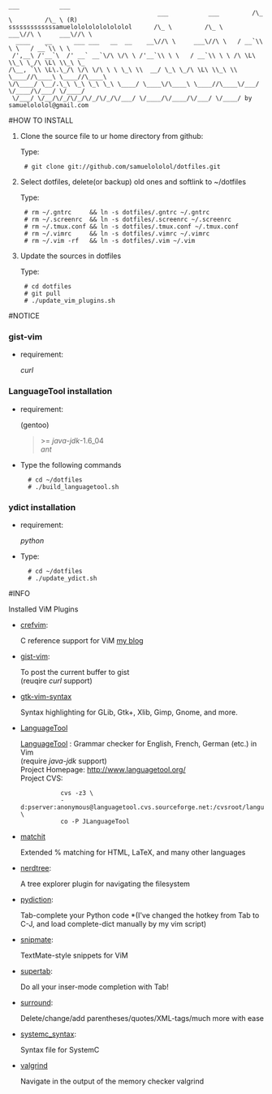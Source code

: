                                                                         ___           ___
                                             ___           ___         /\_ \         /\_ \ (R)
    sssssssssssssamuelolololololololol      /\_ \         /\_ \     ___\//\ \     ___\//\ \
      ____    __      ___ ___   __  __    __\//\ \     ___\//\ \   / __`\\ \ \   / __`\\ \ \
     /',__\ /'__`\  /' __` __`\/\ \/\ \ /'__`\\ \ \   / __`\\ \ \ /\ \L\ \\_\ \_/\ \L\ \\_\ \_
    /\__, `\\ \L\.\_/\ \/\ \/\ \ \ \_\ \\  __/ \_\ \_/\ \L\ \\_\ \\ \____//\____\ \____//\____\
    \/\____/ \__/.\_\ \_\ \_\ \_\ \____/ \____\/\____\ \____//\____\/___/ \/____/\/___/ \/____/
     \/___/ \/__/\/_/\/_/\/_/\/_/\/___/ \/____/\/____/\/___/ \/____/ by samuelololol@gmail.com
                                                                                                          

#HOW TO INSTALL

1. Clone the source file to ur home directory from github:  
    
    Type:

        # git clone git://github.com/samuelololol/dotfiles.git

2. Select dotfiles, delete(or backup) old ones and softlink to ~/dotfiles  

    Type:

        # rm ~/.gntrc     && ln -s dotfiles/.gntrc ~/.gntrc  
        # rm ~/.screenrc  && ln -s dotfiles/.screenrc ~/.screenrc  
        # rm ~/.tmux.conf && ln -s dotfiles/.tmux.conf ~/.tmux.conf  
        # rm ~/.vimrc     && ln -s dotfiles/.vimrc ~/.vimrc  
        # rm ~/.vim -rf   && ln -s dotfiles/.vim ~/.vim  


3. Update the sources in dotfiles  

    Type:

        # cd dotfiles  
        # git pull
        # ./update_vim_plugins.sh
       
#NOTICE  

### gist-vim

+ requirement:   

    _curl_  

### LanguageTool installation 

+ requirement:  

    (gentoo)  
    >\>= _java-jdk_-1.6_04  
    >_ant_  


+ Type the following commands

        # cd ~/dotfiles  
        # ./build_languagetool.sh

### ydict installation

+ requirement:  

    _python_  

+ Type:  

        # cd ~/dotfiles
        # ./update_ydict.sh

#INFO


Installed ViM Plugins

+ [crefvim](http://github.com/vim-scripts/CRefVim): 

   C reference support for ViM
   [my blog](http://samuelololol.blogspot.com/2010/01/crefvim-c-reference-manual-especially.html)

+ [gist-vim](http://github.com/mattn/gist-vim): 

   To post the current buffer to gist  
   (reuqire _curl_ support)

+ [gtk-vim-syntax](git://github.com/vim-scripts/gtk-vim-syntax.git)

   Syntax highlighting for GLib, Gtk+, Xlib, Gimp, Gnome, and more. 

+ [LanguageTool](http://www.vim.org/scripts/script.php?script_id=3223)  
  
   [LanguageTool](http://www.languagetool.org/) : Grammar checker for English, French, German (etc.) in Vim   
   (require _java-jdk_ support)  
   Project Homepage: http://www.languagetool.org/  
   Project CVS:   

                 cvs -z3 \   
                 -d:pserver:anonymous@languagetool.cvs.sourceforge.net:/cvsroot/languagetool \   
                 co -P JLanguageTool   

+ [matchit](git://github.com/vim-scripts/matchit.zip.git)

   Extended % matching for HTML, LaTeX, and many other languages

+ [nerdtree](http://github.com/scrooloose/nerdtree): 

   A tree explorer plugin for navigating the filesystem

* [pydiction](http://github.com/vim-scripts/Pydiction): 

   Tab-complete your Python code 
   *(I've changed the hotkey from Tab to C-J,
     and load complete-dict manually by my vim script) 

+ [snipmate](http://github.com/msanders/snipmate.vim): 

   TextMate-style snippets for ViM

+ [supertab](http://github.com/ervandew/supertab): 

   Do all your inser-mode completion with Tab!

+ [surround](git://github.com/vim-scripts/surround.vim.git):

   Delete/change/add parentheses/quotes/XML-tags/much more with ease

+ [systemc_syntax](http://www.vim.org/scripts/script.php?script_id=835): 

   Syntax file for SystemC

+ [valgrind](https://github.com/vim-scripts/valgrind.vim)

   Navigate in the output of the memory checker valgrind


<!-- {{{ 
#The Detail of Files Placement

* crefvim/
* gist-vim/
* gtk-vim-syntax/
* matchit/
* nerdtree/
* pydiction/
* snipmate/
* supertab/
* surround/
* systemc_syntax/
* valgrind/
* .gntrc
* .screenrc
* .tmux.conf
* .vimrc


-----


* crefvim  
  crefvim/after/syntax/help.vim  
  doc/crefvim.txt  
  doc/crefvimdoc.txt  
  ftplugin/c/crefvim.vim 

* gist-vim  
  plugin/gist-vim

* gtk-vim-syntax  
  syntax/c/*.vim  
  
* matchit  
  doc/matchit.txt  
  plugin/matchit.vim  

* nerdtree  
  doc/NERD_tree.txt  
  nerdtree_plugin/exec_menuitem.vim  
  nerdtree_plugin/fs_menu.vim  
  plugin/NERD_tree.txt  

* snipmate  
  after/plugin/snipMate.vim  
  autoload/snipMate.vim  
  doc/snipMate.txt  
  ftplugin/xhtml/html_snip_helper.vim  
  syntax/snippet.vim  
  snippets/*.snippets  

* supertab  
  doc/supertab.txt  
  plugin/supertab.vim  

* surround  
  doc/surround.txt  
  plugin/surround.vim  

* systemc_syntax  
  ftplugin/systemc.vim

* valgrind  
  plugin/valgrind.vim

* pydiction  
  doc/README.txt  
  ftplugin/python/python_pydiction.vim (fork-version, change the key map to C-J)  
  plugin/python_diction.vim  
  pydiction.py  
  (complete-dict)   


* my custom vim script  
    plugin/

        mycscope.vim         key map for cscope  
        mycsct.vim           ctags/cscope detection and generation  
        mybrace.vim          brace utils  
        mymaptoggle.vim      contain a function used by MoveTo*()  
        mymvtotab.vim        MoveTo*() function used for moving tab  
        mysystemc.vim        Sysc() function to enable SystemC syntax  
        myydict.vim          bind key to look up yahoo dictionary 

    ftplugin/python/  

        mypython.vim         Load dictionary file: complete-dict need  
                             by pydiction

NOTES
===========

* add submodule:  

        $ git submodule add <FULL GIT REPO PATH> <local folder name>  
        $ git submodule update --init  
        $ cd <local folder name>  
        $ git pull origin master  
        $ cd ..  
        $ git commit -m'add a new submodule'  


}}} 
vim:fdm=marker
-->
